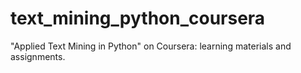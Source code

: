 # text_mining_python_coursera
"Applied Text Mining in Python" on Coursera: learning materials and assignments. 
